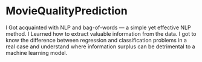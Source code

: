 # MovieQualityPrediction

I Got acquainted with NLP and bag-of-words — a simple yet effective NLP method. I Learned how to extract valuable information from the data. I got to know the difference between regression and classification problems in a real case and understand where information surplus can be detrimental to a machine learning model.
